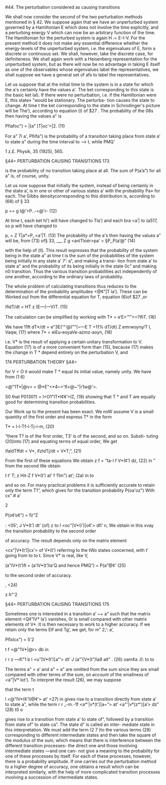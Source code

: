 #44. The perturbation considered as causing transitions

We shall now consider the second of the two perturbation methods
mentioned in § 42. We suppose again that we have an unperturbed
system governed by a Hamiltonian E which does not involve the
time explicitly, and a perturbing energy V which can now be an
arbitrary function of the time. The Hamiltonian for the perturbed
system is again H := E-I-V. For the present method it does not
make any essential difference whether the energy-levels of the
unperturbed system, i.e. the eigenvalues of E, form a discrete or
continuous set. We shall, however, take the discrete case, for
definiteness. We shall again work with a Heisenberg representation
for the unperturbed system, but as there will now be no advantage in
taking E itself as one of the observables whose eigenvalues label the
representatives, we shall suppose we have a general set of afs to label
the representatives.

Let us suppose that at the initial time to the system is in a state for
which the a's certainly have the values a'. The ket corresponding to
this state is the basic ket lal). If there were no perturbation, i.e. if the
Hamiltonian were E, this state» "would be stationary. The perturba-
tion causes the state to change. At time t the ket corresponding to the
state in Schrodinger's picture will be The’), according to equation (l)
of $27 . The probability of the 08s then having the values a" is

Pﬁafoc") = |(a“ [T|oc'>|2. (11)

For a" 7i a', Pﬁifa") is the probability of a transition taking place
from state a’ to state a" during the time interval to —> t, while PMQ’

1 z.£. Physik, 35 (1925), 565.

§44= PERTURBATION CAUSING TRANSITIONS 173

is the probability of no transition taking place at all. The sum of
P(a’a”) for all a” is, of course, unity.

Let us now suppose that initially the system, instead of being
certainly in the state a’, is in one or other of various states a’ with
the probability Pa» for each. The Gibbs densitycorresponding to this
distribution is, according to (68) of § 33

p == g l@'>P..-<@'r- (12)

At time t, each ket hi’) will have changed to Tla’) and each bra <a’|
to (a517, so p will have changed to

p, = Z T|a*>P,.<a'|T. (13)
The probability of the a's then having the values a” will be, from
(73) of§ 33, ___
<anlptlmrr> Z g <anlTloér>pa’<arlTlan>
= §P,,P(a’@” (14)

with the help of (ll). This result expresses that the probability of
the system being in the state a” at time t is the sum of the probabilities
of the system being initially in any state a’ 7’: a”, and making a transi-
tion from state a’ to state a" and the probability of its being initially
in the state 0c” and making n0 transition. Thus the various transition
probabilities act independently of one another, according to the
ordinary laws of probability.

The whole problem of calculating transitions thus reduces to the
determination of the probability amplitudes <@¢”|T la’). These can be
Worked out from the differential equation for T, equation (6)of $27 ,or

iﬁdT/dt = HT z (E—{—V)T. (15)

The calculation can be simpliﬁed by working with
T* = e‘E<‘""<=?lﬁT. (16)

We have 11ft dT*/dt = e"3E('"‘@)""(~—E T +11% dT/dt)
Z emrwoyny/T I, Vaqw, (17)
where 7* = eiEu-eoyaVe-azmz-aoyn, (18)

i.e. V* is the result of applying a certain unitary transformation to V.
Equation (17) is of a more convenient form than (15), because (17)
makes the change in T * depend entirely on the perturbation V, and

174 PERTURBATION THEORY §44=

for V = O it would make T * equal its initial value, namely unity.
We have from (1 6)

<@"1T*|@v> = @*E"<*4~>'ﬂ<@~"|r1w@'>.

S0 that P0130?) = I<O1”IT*I¢¥’>IZ, (19)
showing that T * and T are equally good for determining transition
probabilities.

Our Work up to the present has been exact. We noW assume V is
a small quantity of the first order and express T* in the form

T* = l-l-Tf-l-Tj-i-m, (20)

“there T? is of the first order, T3‘ is of the second, and so on. Substi-
tuting (20)into (17) and equating terms of equal order, We get

ifaldTffdt = V*,
ifzldTj/dt = V*T;“, (21)

From the first of these equations We obtain
z
f = “ta-l f V*(¢’) dz, (22)
in "
from the second We obtain

t t’
T; z Hit-Z f V*(t’) at’ f 11m") at’; (2a)
in to

and so on. For many practical problems it is sufficiently accurate to
retain only the term T1“, which gives for the transition probability
P(oa'oz") With cx" # a’

2

P(o¢’o¢") = ﬁ/“Z

   

:
<05’; J V*(t’) dt’ {of}
z to
I <oc"]V*(i')|o¢'> dﬁ’
n,
We obtain in this xvay the transition probability to the second order

of accuracy. The result depends only on the matrix element

<cx"|V*(t’)|cx'> of V*(t’) referring to the tWo states concerned, with t’
going from to to t. Since V* is real, like V,

(a"lV*(t’)ﬂ = (a'lV*(t’)la'Q
and hence PMQ”) = P(a”@¢' (25)

to the second order of accuracy.

, <24)

z h"'2

   

§44= PERTURBATION CAUSING TRANSITIONS 175

Sometimes one is interested in a transition a’ ~+ a” such that the
matrix element <Q¢”IV* la’) vanishes, 0r is small compared with other
matrix elements of V*. It is then necessary to work to a higher
accuracy. If we retain only the terms Elf and Tg‘, we get, for m” 2;‘: a’,

Pﬂxlcx") = 5'2

t
f <@"1V*<r>|@r> db
in

r r z
—iﬁ"1  b I <u”]V*(t’)[a”’> dt’ J (a”’{V*(t")la9 alt” . (26)
oam¢a .0: to to

The terms a" = a’ and a" = a" are omitted from the sum since they
are small compared with other terms of the sum, on account of the
smallness of <a"|V* lot’). To interpret the result (26), we may suppose

that the term t

l <@”lV*(¢')I@¢’> at’ <27)
in
gives rise to a transition directly from state a’ to state a", while the
term r r
_-m.-1f <a*'|v*(t')|a~"> at’ <a"'|v*(z*’)[a’> dz" (28)
t0 o

gives rise to a transition from state a’ to state of”, followed by a
transition from state of” to state ca”. The state d” is called an inter-
mediate state in this interpretation. We must add the term (2 7 )to the
various terms (28) corresponding to different intermediate states
and then take the square of the modulus of the sum, which means
that there is interference between the different transition processes-
the direct one and those involving intermediate states —and one can-
not give a meaning to the probability for one of these processes by
itself. For each of these processes, however, there is a probability
amplitude. If one carries out the perturbation method to a higher
degree of accuracy, one obtains a result which can be interpreted
similarly, with the help of more complicated transition processes
involving a succession of intermediate states.
